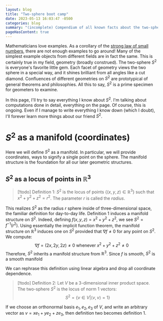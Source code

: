 ```yaml
---
layout: blog
title: "Two-sphere boot camp"
date: 2023-05-13 16:03:47 -0500
categories: blog
summary: "(incomplete) Compendium of all known facts about the two-sphere"
pageHasContent: true
---
```

Mathematicians love examples. As a corollary of the [strong law of small numbers](https://en.wikipedia.org/wiki/Strong_law_of_small_numbers), there are not enough examples to go around! Many of the simplest example objects from different fields are in fact the same. This is certainly true in my field, geometry (broadly construed). The two-sphere $S^2$ is everyone's favorite little gem. Each facet of geometry views the two sphere in a special way, and it shines brilliant from all angles like a cut diamond. Confluences of different geometries on $S^2$ are prototypical of general theorems and philosophies. All this to say, $S^2$ is a prime specimen for geometers to examine.

In this page, I'll try to say everything I know about $S^2$. I'm talking about computations done in detail, everything on the page. Of course, this is ongoing. Even if I manage to write everything I know down (which I doubt), I'll forever learn more things about our friend $S^2$.
# $S^2$ as a manifold (coordinates)
Here we will define $S^2$ as a manifold. In particular, we will provide coordinates, ways to signify a single point on the sphere. The manifold structure is the foundation for all our later geometric structures.  
## $S^2$ as a locus of points in $\mathbb{R}^3$

>[!todo] Definition 1:
> $S^2$ is the locus of points $\left\{(x,y,z) \in \mathbb{R}^3\right\}$ such that $x^2 + y^2 + z^2 =r^2$. The parameter $r$ is called the *radius*. 

This realizes $S^2$ as the radius $r$ sphere inside of three-dimensional space, the familiar definition for day-to-day life. Definition 1 induces a manifold structure on $S^2$. Indeed, defining $f(x,y,z) = x^2 + y^2 + z^2$,  we see $S^2 = f^{-1}(r^2)$. Using essentially the implicit function theorem, the manifold structure on $\mathbb{R}^3$ induces one on $S^2$ provided that $\nabla f \neq 0$ for any point on $S^2$. We compute:
$$\nabla f = (2x,2y,2z) \neq0  \text{ whenever } x^2+y^2+z^2 \neq 0$$
Therefore, $S^2$ inherits a manifold structure from $\mathbb{R}^3$. Since $f$ is smooth, $S^2$ is a smooth manifold

We can rephrase this definition using linear algebra and drop all coordinate dependence. 
>[!todo] Definition 2:
> Let $V$ be a 3-dimensional inner product space. The two-sphere $S^2$ is the locus of norm 1 vectors:
> $$S^2=\{v \in V | \langle v,v \rangle = 1\}$$

If we choose an orthonormal basis $e_1,e_2,e_3$ of $V$, and write an arbitrary vector as $v = x e_1 + y e_2 + z e_3$, then definition two becomes definition 1.

